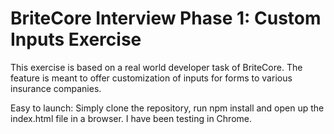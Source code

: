 # BriteCore Interview Phase 1:  Custom Inputs Exercise
This exercise is based on a real world developer task of BriteCore.
The feature is meant to offer customization of inputs for forms to various insurance companies.

Easy to launch:  Simply clone the repository, run npm install and open up the index.html file in a browser.  I have been testing in Chrome.
